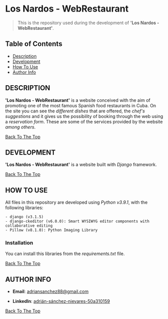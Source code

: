 # Los Nardos - WebRestaurant
>This is the repository used during the development of **'Los Nardos - WebRestaurant'**.
## Table of Contents
- [Description](#description)
- [Development](#development)
- [How To Use](#how-to-use)
- [Author Info](#author-info)

## DESCRIPTION
**'Los Nardos - WebRestaurant'** is a website conceived with the aim of promoting one of the most famous Spanish food restaurants in Cuba. On the site you can see the *different dishes* that are offered, the *chef's suggestions* and it gives us the possibility of booking through the web using a *reservation form*. These are some of the services provided by the website *among others*.

[Back To The Top](#los-nardos---webrestaurant)

## DEVELOPMENT
**'Los Nardos - WebRestaurant'** is a website built with *Django* framework.

[Back To The Top](#los-nardos---webrestaurant)

## HOW TO USE
All files in this repository are developed using *Python v3.9.1*, with the following libraries:

    - django (v3.1.5)
    - django-ckeditor (v6.0.0): Smart WYSIWYG editor components with collaborative editing
    - Pillow (v8.1.0): Python Imaging Library

### Installation
You can install this libraries from the *requirements.txt* file.

[Back To The Top](#los-nardos---webrestaurant)

## AUTHOR INFO
- **Email**: adriansanchez88@gmail.com

- **LinkedIn**: [adrián-sánchez-nievares-50a310159](https://www.linkedin.com/in/adri%C3%A1n-s%C3%A1nchez-nievares-50a310159/)

[Back To The Top](#los-nardos---webrestaurant)